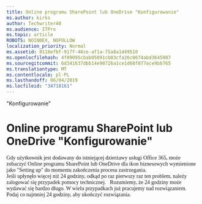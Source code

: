 ```yaml
---
title: Online programu SharePoint lub OneDrive "Konfigurowanie"
ms.author: kirks
author: Techwriter40
ms.audience: ITPro
ms.topic: article
ROBOTS: NOINDEX, NOFOLLOW
localization_priority: Normal
ms.assetid: 8110efbf-917f-46ce-af1a-75a8a1d49510
ms.openlocfilehash: 4f09095cbab05091cb03cfa26c0674abd3645987
ms.sourcegitcommit: 6d341637dbb14e90726a1ce1d68f077ace9bb765
ms.translationtype: MT
ms.contentlocale: pl-PL
ms.lasthandoff: 06/04/2019
ms.locfileid: "34718161"
---
```

"Konfigurowanie"

# <a name="sharepoint-online-or-onedrive-setting-up"></a>Online programu SharePoint lub OneDrive "Konfigurowanie"

<p style="margin: 0px;"><span style="font-family: Calibri;">Gdy użytkownik jest dodawany do istniejącej dzierżawy usługi Office 365, może zobaczyć Online programu SharePoint lub OneDrive dla ikon biznesowych wymienione jako "Setting up" do momentu zakończenia procesu zastrzegania.</span></p>  <p style="margin: 0px;"><span style="font-family: Calibri;">Jeśli upłynęło więcej niż 24 godziny, odkąd po raz pierwszy raz ten problem, należy zalogować się przypadek pomocy technicznej. &nbsp; </span> <span style="font-family: Calibri;">Rozumiemy, że 24 godziny może wydawać się bardzo długo. W wielu przypadkach już pracujemy nad rozwiązaniem. Podaj co najmniej 24 godziny, aby ukończyć rozwiązania.</span></p>

